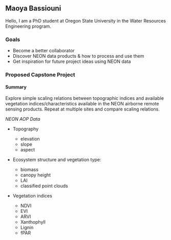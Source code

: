 ## Maoya Bassiouni

Hello, I am a PhD student at Oregon State University in the Water Resources Engineering program. 

### Goals
* Become a better collaborator
* Discover NEON data products & how to process and use them
* Get inspiration for future project ideas using NEON data


### Proposed Capstone Project

#### Summary
Explore simple scaling relations between topographic indices and available vegetation indices/characteristics available in the NEON airborne remote sensing products. Repeat at multiple sites and compare scaling relations.


*NEON AOP Data*

* Topography
	+ elevation
	+ slope
	+ aspect

* Ecosystem structure and vegetation type: 
	+ biomass
	+ canopy height
	+ LAI
	+ classified point clouds

* Vegetation indices
	+ NDVI
	+ EVI
	+ ARVI
	+ Xanthophyll
	+ Lignin
	+ fPAR
